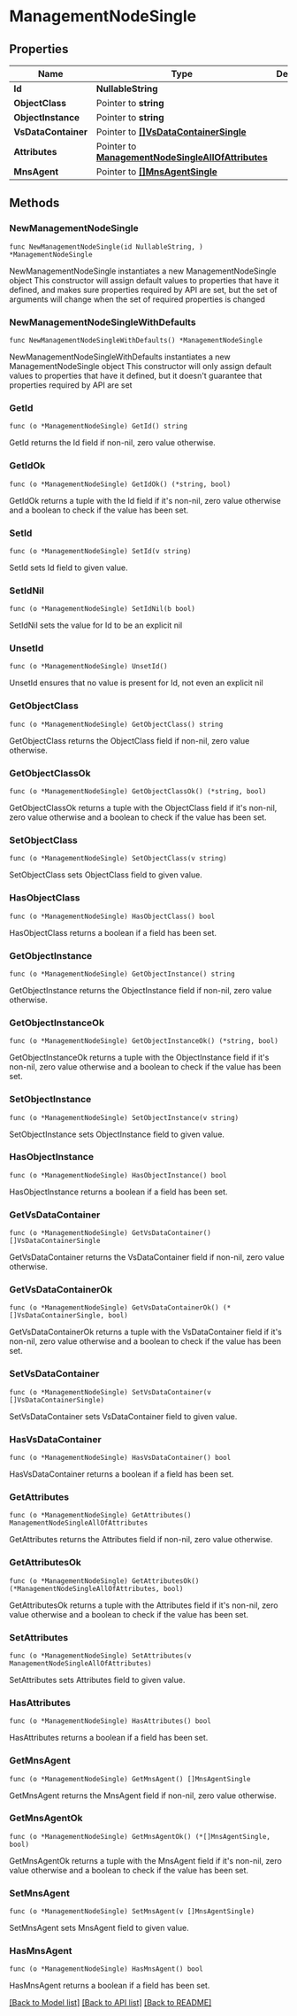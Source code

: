 # ManagementNodeSingle

## Properties

Name | Type | Description | Notes
------------ | ------------- | ------------- | -------------
**Id** | **NullableString** |  | 
**ObjectClass** | Pointer to **string** |  | [optional] 
**ObjectInstance** | Pointer to **string** |  | [optional] 
**VsDataContainer** | Pointer to [**[]VsDataContainerSingle**](VsDataContainerSingle.md) |  | [optional] 
**Attributes** | Pointer to [**ManagementNodeSingleAllOfAttributes**](ManagementNodeSingleAllOfAttributes.md) |  | [optional] 
**MnsAgent** | Pointer to [**[]MnsAgentSingle**](MnsAgentSingle.md) |  | [optional] 

## Methods

### NewManagementNodeSingle

`func NewManagementNodeSingle(id NullableString, ) *ManagementNodeSingle`

NewManagementNodeSingle instantiates a new ManagementNodeSingle object
This constructor will assign default values to properties that have it defined,
and makes sure properties required by API are set, but the set of arguments
will change when the set of required properties is changed

### NewManagementNodeSingleWithDefaults

`func NewManagementNodeSingleWithDefaults() *ManagementNodeSingle`

NewManagementNodeSingleWithDefaults instantiates a new ManagementNodeSingle object
This constructor will only assign default values to properties that have it defined,
but it doesn't guarantee that properties required by API are set

### GetId

`func (o *ManagementNodeSingle) GetId() string`

GetId returns the Id field if non-nil, zero value otherwise.

### GetIdOk

`func (o *ManagementNodeSingle) GetIdOk() (*string, bool)`

GetIdOk returns a tuple with the Id field if it's non-nil, zero value otherwise
and a boolean to check if the value has been set.

### SetId

`func (o *ManagementNodeSingle) SetId(v string)`

SetId sets Id field to given value.


### SetIdNil

`func (o *ManagementNodeSingle) SetIdNil(b bool)`

 SetIdNil sets the value for Id to be an explicit nil

### UnsetId
`func (o *ManagementNodeSingle) UnsetId()`

UnsetId ensures that no value is present for Id, not even an explicit nil
### GetObjectClass

`func (o *ManagementNodeSingle) GetObjectClass() string`

GetObjectClass returns the ObjectClass field if non-nil, zero value otherwise.

### GetObjectClassOk

`func (o *ManagementNodeSingle) GetObjectClassOk() (*string, bool)`

GetObjectClassOk returns a tuple with the ObjectClass field if it's non-nil, zero value otherwise
and a boolean to check if the value has been set.

### SetObjectClass

`func (o *ManagementNodeSingle) SetObjectClass(v string)`

SetObjectClass sets ObjectClass field to given value.

### HasObjectClass

`func (o *ManagementNodeSingle) HasObjectClass() bool`

HasObjectClass returns a boolean if a field has been set.

### GetObjectInstance

`func (o *ManagementNodeSingle) GetObjectInstance() string`

GetObjectInstance returns the ObjectInstance field if non-nil, zero value otherwise.

### GetObjectInstanceOk

`func (o *ManagementNodeSingle) GetObjectInstanceOk() (*string, bool)`

GetObjectInstanceOk returns a tuple with the ObjectInstance field if it's non-nil, zero value otherwise
and a boolean to check if the value has been set.

### SetObjectInstance

`func (o *ManagementNodeSingle) SetObjectInstance(v string)`

SetObjectInstance sets ObjectInstance field to given value.

### HasObjectInstance

`func (o *ManagementNodeSingle) HasObjectInstance() bool`

HasObjectInstance returns a boolean if a field has been set.

### GetVsDataContainer

`func (o *ManagementNodeSingle) GetVsDataContainer() []VsDataContainerSingle`

GetVsDataContainer returns the VsDataContainer field if non-nil, zero value otherwise.

### GetVsDataContainerOk

`func (o *ManagementNodeSingle) GetVsDataContainerOk() (*[]VsDataContainerSingle, bool)`

GetVsDataContainerOk returns a tuple with the VsDataContainer field if it's non-nil, zero value otherwise
and a boolean to check if the value has been set.

### SetVsDataContainer

`func (o *ManagementNodeSingle) SetVsDataContainer(v []VsDataContainerSingle)`

SetVsDataContainer sets VsDataContainer field to given value.

### HasVsDataContainer

`func (o *ManagementNodeSingle) HasVsDataContainer() bool`

HasVsDataContainer returns a boolean if a field has been set.

### GetAttributes

`func (o *ManagementNodeSingle) GetAttributes() ManagementNodeSingleAllOfAttributes`

GetAttributes returns the Attributes field if non-nil, zero value otherwise.

### GetAttributesOk

`func (o *ManagementNodeSingle) GetAttributesOk() (*ManagementNodeSingleAllOfAttributes, bool)`

GetAttributesOk returns a tuple with the Attributes field if it's non-nil, zero value otherwise
and a boolean to check if the value has been set.

### SetAttributes

`func (o *ManagementNodeSingle) SetAttributes(v ManagementNodeSingleAllOfAttributes)`

SetAttributes sets Attributes field to given value.

### HasAttributes

`func (o *ManagementNodeSingle) HasAttributes() bool`

HasAttributes returns a boolean if a field has been set.

### GetMnsAgent

`func (o *ManagementNodeSingle) GetMnsAgent() []MnsAgentSingle`

GetMnsAgent returns the MnsAgent field if non-nil, zero value otherwise.

### GetMnsAgentOk

`func (o *ManagementNodeSingle) GetMnsAgentOk() (*[]MnsAgentSingle, bool)`

GetMnsAgentOk returns a tuple with the MnsAgent field if it's non-nil, zero value otherwise
and a boolean to check if the value has been set.

### SetMnsAgent

`func (o *ManagementNodeSingle) SetMnsAgent(v []MnsAgentSingle)`

SetMnsAgent sets MnsAgent field to given value.

### HasMnsAgent

`func (o *ManagementNodeSingle) HasMnsAgent() bool`

HasMnsAgent returns a boolean if a field has been set.


[[Back to Model list]](../README.md#documentation-for-models) [[Back to API list]](../README.md#documentation-for-api-endpoints) [[Back to README]](../README.md)


